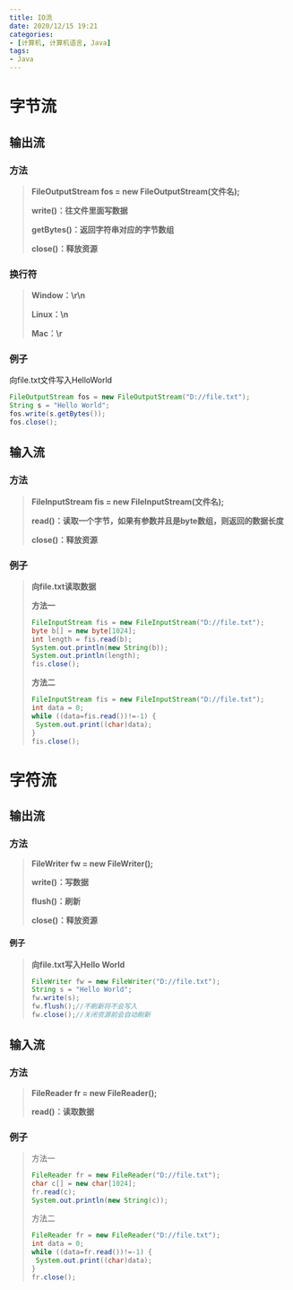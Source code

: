 ```yaml
---
title: IO流
date: 2020/12/15 19:21
categories:
- [计算机, 计算机语言, Java]
tags: 
- Java
---
```



# 字节流

## 输出流

### 方法

> **FileOutputStream fos = new FileOutputStream(文件名);**
>
> **write()：往文件里面写数据**
>
> **getBytes()：返回字符串对应的字节数组**
>
> **close()：释放资源**

### 换行符

>**Window：\r\n**
>
>**Linux：\n**
>
>**Mac：\r**

### 例子

向file.txt文件写入HelloWorld

```java
FileOutputStream fos = new FileOutputStream("D://file.txt");
String s = "Hello World";
fos.write(s.getBytes());
fos.close();
```



## 输入流

### 方法

>**FileInputStream fis = new FileInputStream(文件名);**
>
>**read()：读取一个字节，如果有参数并且是byte数组，则返回的数据长度**
>
>**close()：释放资源**

### 例子

> **向file.txt读取数据**
>
> **方法一**
>
> ```java
> FileInputStream fis = new FileInputStream("D://file.txt");
> byte b[] = new byte[1024];
> int length = fis.read(b);
> System.out.println(new String(b));
> System.out.println(length);
> fis.close();
> ```
>
> **方法二**
>
> ```java
> FileInputStream fis = new FileInputStream("D://file.txt");
> int data = 0;
> while ((data=fis.read())!=-1) {
>  System.out.print((char)data);
> }
> fis.close();
> ```

# 字符流

## 输出流

### 方法

> **FileWriter fw = new FileWriter();**
>
> **write()：写数据**
>
> **flush()：刷新**
>
> **close()：释放资源**

#### 例子

> **向file.txt写入Hello World**
>
> ```java
> FileWriter fw = new FileWriter("D://file.txt");
> String s = "Hello World";
> fw.write(s);
> fw.flush();//不刷新将不会写入
> fw.close();//关闭资源前会自动刷新
> ```

## 输入流

### 方法

> **FileReader fr = new FileReader();**
>
> **read()：读取数据**

### 例子

> 方法一
>
> ```java
> FileReader fr = new FileReader("D://file.txt");
> char c[] = new char[1024];
> fr.read(c);
> System.out.println(new String(c));
> ```
>
> 方法二
>
> ``````java
> FileReader fr = new FileReader("D://file.txt");
> int data = 0;
> while ((data=fr.read())!=-1) {
>  System.out.print((char)data);
> }
> fr.close();
> ``````
